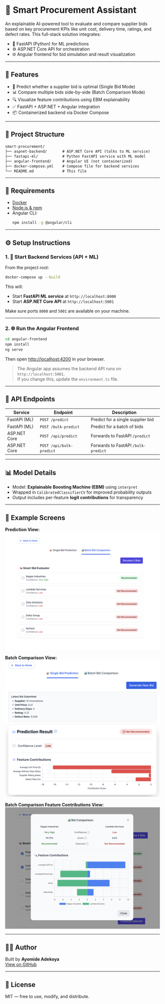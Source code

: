 # 🧠 Smart Procurement Assistant

An explainable AI-powered tool to evaluate and compare supplier bids based on key procurement KPIs like unit cost, delivery time, ratings, and defect rates. This full-stack solution integrates:

- 🐍 FastAPI (Python) for ML predictions  
- ⚙️ ASP.NET Core API for orchestration  
- 🌐 Angular frontend for bid simulation and result visualization  

---

## 🚀 Features

- 🎯 Predict whether a supplier bid is optimal (Single Bid Mode)  
- 📊 Compare multiple bids side-by-side (Batch Comparison Mode)  
- 🔍 Visualize feature contributions using EBM explainability  
- ✅ FastAPI + ASP.NET + Angular integration  
- 📦 Containerized backend via Docker Compose  

---

## 🧱 Project Structure

```
smart-procurement/
├── aspnet-backend/       # ASP.NET Core API (talks to ML service)
├── fastapi-ml/           # Python FastAPI service with ML model
├── angular-frontend/     # Angular UI (not containerized)
├── docker-compose.yml    # Compose file for backend services
└── README.md             # This file
```

---

## 🧰 Requirements

- [Docker](https://www.docker.com/)  
- [Node.js & npm](https://nodejs.org/)  
- Angular CLI:  
  ```bash
  npm install -g @angular/cli
  ```

---

## ⚙️ Setup Instructions

### 1. 🐳 Start Backend Services (API + ML)

From the project root:

```bash
docker-compose up --build
```

This will:

- Start **FastAPI ML service** at `http://localhost:8000`
- Start **ASP.NET Core API** at `http://localhost:5001`

Make sure ports `8000` and `5001` are available on your machine.

---

### 2. 🌐 Run the Angular Frontend

```bash
cd angular-frontend
npm install
ng serve
```

Then open [http://localhost:4200](http://localhost:4200) in your browser.

> The Angular app assumes the backend API runs on `http://localhost:5001`.  
> If you change this, update the `environment.ts` file.

---

## 🧪 API Endpoints

| Service       | Endpoint                 | Description                          |
|---------------|--------------------------|--------------------------------------|
| FastAPI (ML)  | `POST /predict`          | Predict for a single supplier bid    |
| FastAPI (ML)  | `POST /bulk-predict`     | Predict for a batch of bids          |
| ASP.NET Core  | `POST /api/predict`      | Forwards to FastAPI `/predict`       |
| ASP.NET Core  | `POST /api/bulk-predict` | Forwards to FastAPI `/bulk-predict`  |

---

## 📊 Model Details

- Model: **Explainable Boosting Machine (EBM)** using `interpret`  
- Wrapped in `CalibratedClassifierCV` for improved probability outputs  
- Output includes per-feature **logit contributions** for transparency  

---

## 📘 Example Screens

**Prediction View:**  
![Prediction View](screenshots/prediction-view.png)

**Batch Comparison View:**  
![Batch Comparison View](screenshots/batch-comparison.png)

**Batch Comparison Feature Contributions View:**  
![Batch Comparison Feature Contributions View](screenshots/batch-comparison-2.png)

---

## 🧑‍💻 Author

Built by **Ayomide Adekoya**  
[View on GitHub](https://github.com/ayomight96/smart-procurement-crm-suite)

---

## 📝 License

MIT — free to use, modify, and distribute.
